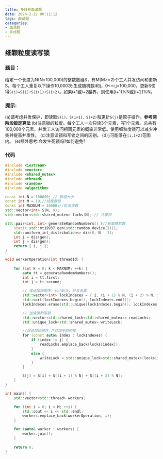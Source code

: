 ```yaml
---
title: 多线程面试题
date: 2024-2-22 00:11:12
tags: 面试题
categories: 
- 面试题
- 多线程
---
```








## 细颗粒度读写锁

### 题目：

给定一个长度为N(N=100,000)的整数数组S，有M(M>=2)个工人并发访问和更新S。每个工人重复以下操作10,000次:生成随机数i和j，0<=i,j<100,000。更新S使得`S(j)=S(1)+S(i+1)+S(i+2)`。如果i+1或i+2越界，则使用(i+1)%N或(i+2)%N。

### 提示:

(a)请考虑并发保护，即读取`S(i)、S(i+1)、S(+2)`和更新`S(j)`是原子操作。**参考两阶段锁定算法**
(b)注意锁的粒度。每个工人一次只读3个元素，写1个元素。总共有100,000个元素。并发工人访问相同元素的概率非常低。使用细粒度锁可以减少冲突并提高并发性。
(c)注意读锁和写锁之间的区别。
(d)`j`可能落在`[i,i+2]`范围内。
(e)额外思考:会发生死锁吗?如何避免?

### 代码

```cpp
#include <iostream>
#include <vector>
#include <shared_mutex>
#include <thread>
#include <random>
#include <algorithm>

const int N = 100000; // 数组大小
const int M = 10;//线程数目
const int MAXNUM = 10000;//轮询次数
std::vector<int> S(N, 0);
std::vector<std::shared_mutex> locks(N); // 共享锁

std::pair<int, int> generateRandomNumbers() {//获取随机数
    static std::mt19937 gen(std::random_device{}());
    std::uniform_int_distribution<> dis(0, N - 1);
    int i = dis(gen);
    int j = dis(gen);
    return { i, j };
}

void workerOperation(int threadId) {
    
    for (int k = 0; k < MAXNUM; ++k) {
        auto tt = generateRandomNumbers();
        int i = tt.first;
        int j = tt.second;

        // 保证加锁顺序，从小到大，并且去重
        std::vector<int> lockIndexes = { i, (i + 1) % N, (i + 2) % N, j };
        std::sort(lockIndexes.begin(), lockIndexes.end());
        lockIndexes.erase(std::unique(lockIndexes.begin(), lockIndexes.end()), lockIndexes.end());

        // 加读锁和写锁
        std::vector<std::shared_lock<std::shared_mutex>> readLocks;
        std::unique_lock<std::shared_mutex> writeLock;

        //保证加锁顺序,并且加不同的锁
        for (const auto& index : lockIndexes) {
            if (index != j) {
                readLocks.emplace_back(locks[index]);
            }
            else {
                writeLock = std::unique_lock<std::shared_mutex>(locks[index]);
            }
        }

        S[j] = S[i] + S[(i + 1) % N] + S[(i + 2) % N];
    }
}

int main() {
    std::vector<std::thread> workers;

    for (int i = 0; i < M; ++i) {
        std::cout << i << std::endl;
        workers.emplace_back(workerOperation, i);
    }

    for (auto& worker : workers) {
        worker.join();
    }
    
    return 0;
}
```





